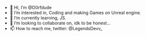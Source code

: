 - 👋 Hi, I’m @D0rfdude
- 👀 I’m interested in, Coding and making Games on Unreal engine.
- 🌱 I’m currently learning, JS.
- 💞️ I’m looking to collaborate on, idk to be honest...
- 📫 How to reach me, twitter: @LegendsDevv_

<!---
I'm cooler then you. jk your cool too
--->
